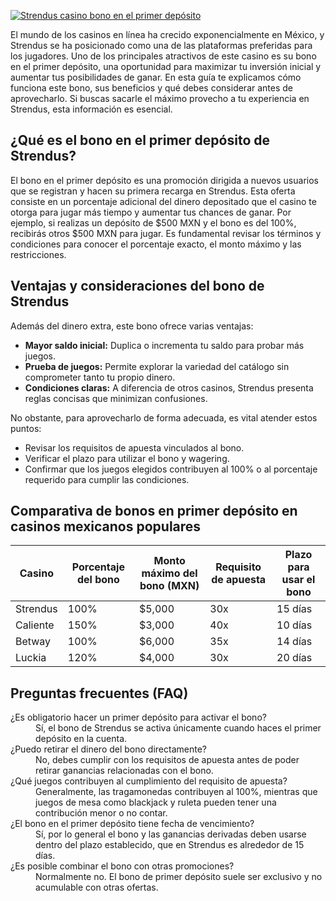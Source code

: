 [![Strendus casino bono en el primer depósito](https://123-caf.pages.dev/gitsignup.png)](https://vrmoo.ru/Bt82HjjY)

<p>El mundo de los casinos en línea ha crecido exponencialmente en México, y Strendus se ha posicionado como una de las plataformas preferidas para los jugadores. Uno de los principales atractivos de este casino es su bono en el primer depósito, una oportunidad para maximizar tu inversión inicial y aumentar tus posibilidades de ganar. En esta guía te explicamos cómo funciona este bono, sus beneficios y qué debes considerar antes de aprovecharlo. Si buscas sacarle el máximo provecho a tu experiencia en Strendus, esta información es esencial.</p>  <h2>¿Qué es el bono en el primer depósito de Strendus?</h2> <p>El bono en el primer depósito es una promoción dirigida a nuevos usuarios que se registran y hacen su primera recarga en Strendus. Esta oferta consiste en un porcentaje adicional del dinero depositado que el casino te otorga para jugar más tiempo y aumentar tus chances de ganar. Por ejemplo, si realizas un depósito de $500 MXN y el bono es del 100%, recibirás otros $500 MXN para jugar. Es fundamental revisar los términos y condiciones para conocer el porcentaje exacto, el monto máximo y las restricciones.</p>  <h2>Ventajas y consideraciones del bono de Strendus</h2> <p>Además del dinero extra, este bono ofrece varias ventajas:</p> <ul>   <li><strong>Mayor saldo inicial:</strong> Duplica o incrementa tu saldo para probar más juegos.</li>   <li><strong>Prueba de juegos:</strong> Permite explorar la variedad del catálogo sin comprometer tanto tu propio dinero.</li>   <li><strong>Condiciones claras:</strong> A diferencia de otros casinos, Strendus presenta reglas concisas que minimizan confusiones.</li> </ul> <p>No obstante, para aprovecharlo de forma adecuada, es vital atender estos puntos:</p> <ul>   <li>Revisar los requisitos de apuesta vinculados al bono.</li>   <li>Verificar el plazo para utilizar el bono y wagering.</li>   <li>Confirmar que los juegos elegidos contribuyen al 100% o al porcentaje requerido para cumplir las condiciones.</li> </ul>  <h2>Comparativa de bonos en primer depósito en casinos mexicanos populares</h2> <table>   <thead>     <tr>       <th>Casino</th>       <th>Porcentaje del bono</th>       <th>Monto máximo del bono (MXN)</th>       <th>Requisito de apuesta</th>       <th>Plazo para usar el bono</th>     </tr>   </thead>   <tbody>     <tr>       <td>Strendus</td>       <td>100%</td>       <td>$5,000</td>       <td>30x</td>       <td>15 días</td>     </tr>     <tr>       <td>Caliente</td>       <td>150%</td>       <td>$3,000</td>       <td>40x</td>       <td>10 días</td>     </tr>     <tr>       <td>Betway</td>       <td>100%</td>       <td>$6,000</td>       <td>35x</td>       <td>14 días</td>     </tr>     <tr>       <td>Luckia</td>       <td>120%</td>       <td>$4,000</td>       <td>30x</td>       <td>20 días</td>     </tr>   </tbody> </table>  <h2>Preguntas frecuentes (FAQ)</h2> <dl>   <dt>¿Es obligatorio hacer un primer depósito para activar el bono?</dt>   <dd>Sí, el bono de Strendus se activa únicamente cuando haces el primer depósito en la cuenta.</dd>    <dt>¿Puedo retirar el dinero del bono directamente?</dt>   <dd>No, debes cumplir con los requisitos de apuesta antes de poder retirar ganancias relacionadas con el bono.</dd>    <dt>¿Qué juegos contribuyen al cumplimiento del requisito de apuesta?</dt>   <dd>Generalmente, las tragamonedas contribuyen al 100%, mientras que juegos de mesa como blackjack y ruleta pueden tener una contribución menor o no contar.</dd>    <dt>¿El bono en el primer depósito tiene fecha de vencimiento?</dt>   <dd>Sí, por lo general el bono y las ganancias derivadas deben usarse dentro del plazo establecido, que en Strendus es alrededor de 15 días.</dd>    <dt>¿Es posible combinar el bono con otras promociones?</dt>   <dd>Normalmente no. El bono de primer depósito suele ser exclusivo y no acumulable con otras ofertas.</dd> </dl>